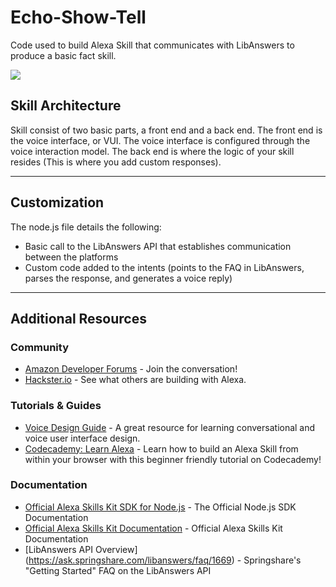 # Echo-Show-Tell
Code used to build Alexa Skill that communicates with LibAnswers to produce a basic fact skill.

<img src="https://libapps.s3.amazonaws.com/customers/215/images/decoWelcomePink-wide.png" />


## Skill Architecture
Skill consist of two basic parts, a front end and a back end.
The front end is the voice interface, or VUI.
The voice interface is configured through the voice interaction model.
The back end is where the logic of your skill resides (This is where you add custom responses).

---

## Customization
The node.js file details the following:

* Basic call to the LibAnswers API that establishes communication between the platforms
* Custom code added to the intents (points to the FAQ in LibAnswers, parses the response, and generates a voice reply)

---

## Additional Resources

### Community
* [Amazon Developer Forums](https://forums.developer.amazon.com/spaces/165/index.html) - Join the conversation!
* [Hackster.io](https://www.hackster.io/amazon-alexa) - See what others are building with Alexa.

### Tutorials & Guides
* [Voice Design Guide](https://developer.amazon.com/designing-for-voice/) - A great resource for learning conversational and voice user interface design.
* [Codecademy: Learn Alexa](https://www.codecademy.com/learn/learn-alexa) - Learn how to build an Alexa Skill from within your browser with this beginner friendly tutorial on Codecademy!

### Documentation
* [Official Alexa Skills Kit SDK for Node.js](http://alexa.design/node-sdk-docs) - The Official Node.js SDK Documentation
* [Official Alexa Skills Kit Documentation](https://developer.amazon.com/docs/ask-overviews/build-skills-with-the-alexa-skills-kit.html) - Official Alexa Skills Kit Documentation
* [LibAnswers API Overview] (https://ask.springshare.com/libanswers/faq/1669) - Springshare's "Getting Started" FAQ on the LibAnswers API
